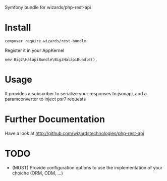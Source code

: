 Symfony bundle for wizards/php-rest-api

# Install
```
composer require wizards/rest-bundle
```

Register it in your AppKernel
```
new Bigz\HalapiBundle\BigzHalapiBundle(),
```

# Usage
It provides a subscriber to serialize your responses to jsonapi, and
a paramconverter to inject psr7 requests

# Further Documentation
Have a look at http://github.com/wizardstechnologies/php-rest-api

# TODO
- (MUST) Provide configuration options to use the implementation of your choiche (ORM, ODM, ...)
